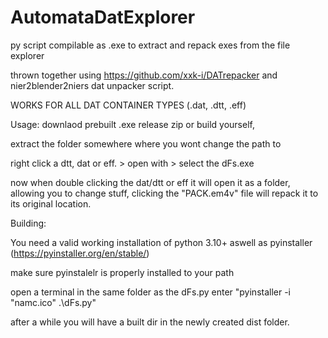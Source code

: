 # AutomataDatExplorer
py script compilable as .exe to extract and repack exes from the file explorer

thrown together using https://github.com/xxk-i/DATrepacker and nier2blender2niers dat unpacker script.

WORKS FOR ALL DAT CONTAINER TYPES (.dat, .dtt, .eff)


Usage:
downlaod prebuilt .exe release zip or build yourself,

extract the folder somewhere where you wont change the path to 

right click a dtt, dat or eff. > open with > select the dFs.exe 

now when double clicking the dat/dtt or eff it will open it as a folder, allowing you to change stuff, clicking the "PACK.em4v" file will repack it to its original location.

Building:

You need a valid working installation of python 3.10+ aswell as pyinstaller (https://pyinstaller.org/en/stable/)

make sure pyinstalelr is properly installed to your path

open a terminal in the same folder as the dFs.py enter "pyinstaller -i "namc.ico" .\dFs.py"

after a while you will have a built dir in the newly created dist folder.
